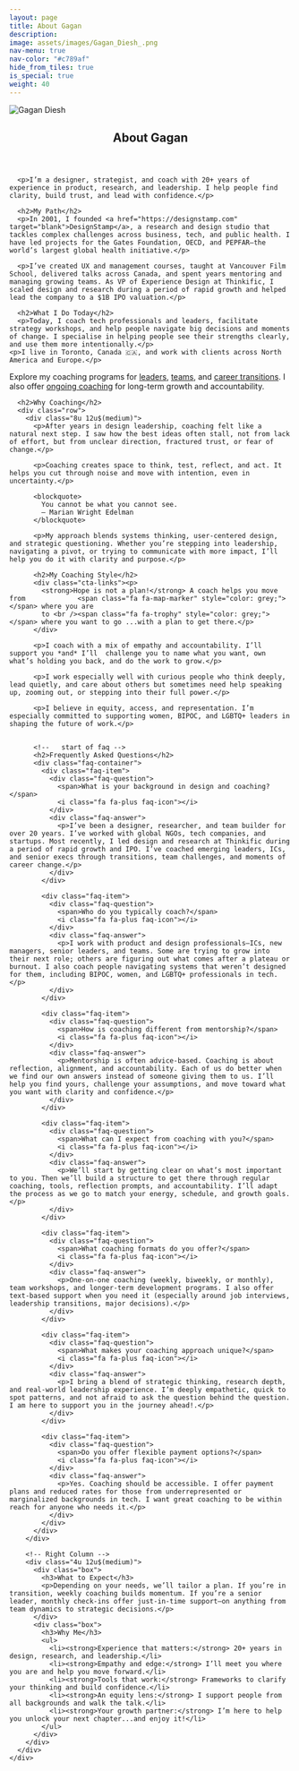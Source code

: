 ```yaml
---
layout: page
title: About Gagan
description: 
image: assets/images/Gagan_Diesh_.png
nav-menu: true
nav-color: "#c789af"
hide_from_tiles: true
is_special: true
weight: 40
---
```


<div id="main" class="alt">
  <section id="one">
    <div class="inner">
      <div class="photo-frame"> 
        <img src="assets/images/Gagan_Diesh_.jpg" alt="Gagan Diesh"> 
      </div>
      <header class="major">
        <h1>About Gagan</h1>
      </header>

      
      <p>I’m a designer, strategist, and coach with 20+ years of experience in product, research, and leadership. I help people find clarity, build trust, and lead with confidence.</p>

      <h2>My Path</h2>
      <p>In 2001, I founded <a href="https://designstamp.com" target="blank">DesignStamp</a>, a research and design studio that tackles complex challenges across business, tech, and public health. I have led projects for the Gates Foundation, OECD, and PEPFAR—the world’s largest global health initiative.</p>

      <p>I’ve created UX and management courses, taught at Vancouver Film School, delivered talks across Canada, and spent years mentoring and managing growing teams. As VP of Experience Design at Thinkific, I scaled design and research during a period of rapid growth and helped lead the company to a $1B IPO valuation.</p>

      <h2>What I Do Today</h2>
      <p>Today, I coach tech professionals and leaders, facilitate strategy workshops, and help people navigate big decisions and moments of change. I specialise in helping people see their strengths clearly, and use them more intentionally.</p>
    <p>I live in Toronto, Canada 🇨🇦, and work with clients across North America and Europe.</p>


<div class="cta-links">
  <p>
    Explore my coaching programs for 
    <a href="CoachingForLeaders.html">leaders</a>, 
    <a href="TeamWorkshops.html">teams</a>, and 
    <a href="NextUp.html">career transitions</a>. 
    I also offer <a href="OngoingCoaching.html">ongoing coaching</a> for long-term growth and accountability.
  </p>
</div>


    


      <h2>Why Coaching</h2>
      <div class="row">
        <div class="8u 12u$(medium)">
          <p>After years in design leadership, coaching felt like a natural next step. I saw how the best ideas often stall, not from lack of effort, but from unclear direction, fractured trust, or fear of change.</p>

          <p>Coaching creates space to think, test, reflect, and act. It helps you cut through noise and move with intention, even in uncertainty.</p>

          <blockquote>
            You cannot be what you cannot see.  
            — Marian Wright Edelman
          </blockquote>

          <p>My approach blends systems thinking, user-centered design, and strategic questioning. Whether you’re stepping into leadership, navigating a pivot, or trying to communicate with more impact, I’ll help you do it with clarity and purpose.</p>

          <h2>My Coaching Style</h2>
          <div class="cta-links"><p>			  
            <strong>Hope is not a plan!</strong> A coach helps you move from             <span class="fa fa-map-marker" style="color: grey;"></span> where you are  
            to <br /><span class="fa fa-trophy" style="color: grey;"></span> where you want to go ...with a plan to get there.</p>
          </div>

          <p>I coach with a mix of empathy and accountability. I’ll support you *and* I’ll  challenge you to name what you want, own what’s holding you back, and do the work to grow.</p>

          <p>I work especially well with curious people who think deeply, lead quietly, and care about others but sometimes need help speaking up, zooming out, or stepping into their full power.</p>

          <p>I believe in equity, access, and representation. I’m especially committed to supporting women, BIPOC, and LGBTQ+ leaders in shaping the future of work.</p>


          <!--   start of faq -->
          <h2>Frequently Asked Questions</h2>
          <div class="faq-container">
            <div class="faq-item">
              <div class="faq-question">
                <span>What is your background in design and coaching?</span>
                <i class="fa fa-plus faq-icon"></i>
              </div>
              <div class="faq-answer">
                <p>I’ve been a designer, researcher, and team builder for over 20 years. I’ve worked with global NGOs, tech companies, and startups. Most recently, I led design and research at Thinkific during a period of rapid growth and IPO. I’ve coached emerging leaders, ICs, and senior execs through transitions, team challenges, and moments of career change.</p>
              </div>
            </div>

            <div class="faq-item">
              <div class="faq-question">
                <span>Who do you typically coach?</span>
                <i class="fa fa-plus faq-icon"></i>
              </div>
              <div class="faq-answer">
                <p>I work with product and design professionals—ICs, new managers, senior leaders, and teams. Some are trying to grow into their next role; others are figuring out what comes after a plateau or burnout. I also coach people navigating systems that weren’t designed for them, including BIPOC, women, and LGBTQ+ professionals in tech.</p>
              </div>
            </div>

            <div class="faq-item">
              <div class="faq-question">
                <span>How is coaching different from mentorship?</span>
                <i class="fa fa-plus faq-icon"></i>
              </div>
              <div class="faq-answer">
                <p>Mentorship is often advice-based. Coaching is about reflection, alignment, and accountability. Each of us do better when we find our own answers instead of someone giving them to us. I’ll help you find yours, challenge your assumptions, and move toward what you want with clarity and confidence.</p>
              </div>
            </div>

            <div class="faq-item">
              <div class="faq-question">
                <span>What can I expect from coaching with you?</span>
                <i class="fa fa-plus faq-icon"></i>
              </div>
              <div class="faq-answer">
                <p>We’ll start by getting clear on what’s most important to you. Then we’ll build a structure to get there through regular coaching, tools, reflection prompts, and accountability. I’ll adapt the process as we go to match your energy, schedule, and growth goals.</p>
              </div>
            </div>

            <div class="faq-item">
              <div class="faq-question">
                <span>What coaching formats do you offer?</span>
                <i class="fa fa-plus faq-icon"></i>
              </div>
              <div class="faq-answer">
                <p>One-on-one coaching (weekly, biweekly, or monthly), team workshops, and longer-term development programs. I also offer text-based support when you need it (especially around job interviews, leadership transitions, major decisions).</p>
              </div>
            </div>

            <div class="faq-item">
              <div class="faq-question">
                <span>What makes your coaching approach unique?</span>
                <i class="fa fa-plus faq-icon"></i>
              </div>
              <div class="faq-answer">
                <p>I bring a blend of strategic thinking, research depth, and real-world leadership experience. I’m deeply empathetic, quick to spot patterns, and not afraid to ask the question behind the question. I am here to support you in the journey ahead!.</p>
              </div>
            </div>

            <div class="faq-item">
              <div class="faq-question">
                <span>Do you offer flexible payment options?</span>
                <i class="fa fa-plus faq-icon"></i>
              </div>
              <div class="faq-answer">
                <p>Yes. Coaching should be accessible. I offer payment plans and reduced rates for those from underrepresented or marginalized backgrounds in tech. I want great coaching to be within reach for anyone who needs it.</p>
              </div>
            </div>
          </div>
        </div>

        <!-- Right Column -->
        <div class="4u 12u$(medium)">
          <div class="box">
            <h3>What to Expect</h3>
            <p>Depending on your needs, we’ll tailor a plan. If you’re in transition, weekly coaching builds momentum. If you’re a senior leader, monthly check-ins offer just-in-time support—on anything from team dynamics to strategic decisions.</p>
          </div>
          <div class="box">
            <h3>Why Me</h3>
            <ul>
              <li><strong>Experience that matters:</strong> 20+ years in design, research, and leadership.</li>
              <li><strong>Empathy and edge:</strong> I’ll meet you where you are and help you move forward.</li>
              <li><strong>Tools that work:</strong> Frameworks to clarify your thinking and build confidence.</li>
              <li><strong>An equity lens:</strong> I support people from all backgrounds and walk the talk.</li>
              <li><strong>Your growth partner:</strong> I’m here to help you unlock your next chapter...and enjoy it!</li>
            </ul>
          </div>
        </div>
      </div>
    </div>
  </section>
</div>
